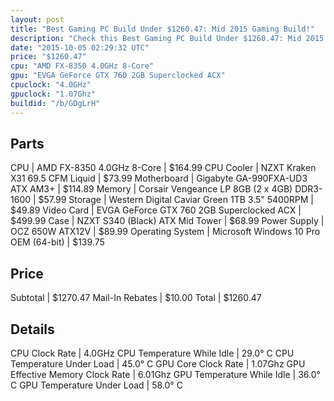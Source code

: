```yaml
---
layout: post
title: "Best Gaming PC Build Under $1260.47: Mid 2015 Gaming Build!"
description: "Check this Best Gaming PC Build Under $1260.47: Mid 2015 Gaming Build!. CPU: AMD FX-8350 4.0GHz 8-Core, CPU Cooler: NZXT Kraken X31 69.5 CFM Liquid, Motherboard: Gigabyte "
date: "2015-10-05 02:29:32 UTC"
price: "$1260.47"
cpu: "AMD FX-8350 4.0GHz 8-Core"
gpu: "EVGA GeForce GTX 760 2GB Superclocked ACX"
cpuclock: "4.0GHz"
gpuclock: "1.07Ghz"
buildid: "/b/GDgLrH"
---
```


## Parts

CPU | AMD FX-8350 4.0GHz 8-Core | $164.99
CPU Cooler | NZXT Kraken X31 69.5 CFM Liquid | $73.99
Motherboard | Gigabyte GA-990FXA-UD3 ATX AM3+ | $114.89
Memory | Corsair Vengeance LP 8GB (2 x 4GB) DDR3-1600 | $57.99
Storage | Western Digital Caviar Green 1TB 3.5" 5400RPM | $49.89
Video Card | EVGA GeForce GTX 760 2GB Superclocked ACX | $499.99
Case | NZXT S340 (Black) ATX Mid Tower | $68.99
Power Supply | OCZ 650W ATX12V | $89.99
Operating System | Microsoft Windows 10 Pro OEM (64-bit) | $139.75

## Price

Subtotal | $1270.47
Mail-In Rebates | $10.00
Total | $1260.47

## Details

CPU Clock Rate | 4.0GHz
CPU Temperature While Idle | 29.0° C
CPU Temperature Under Load | 45.0° C
GPU Core Clock Rate | 1.07Ghz
GPU Effective Memory Clock Rate | 6.01Ghz
GPU Temperature While Idle | 36.0° C
GPU Temperature Under Load | 58.0° C